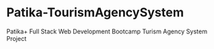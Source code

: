 # Patika-TourismAgencySystem
Patika+ Full Stack Web Development Bootcamp Turism Agency System Project
